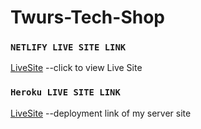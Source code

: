 # Twurs-Tech-Shop

### `NETLIFY LIVE SITE LINK`
[LiveSite](http://twurs-tech-shop.netlify.app/) --click to view Live Site



### `Heroku LIVE SITE LINK`
[LiveSite](https://radiant-escarpment-25711.herokuapp.com/) --deployment link of my server site